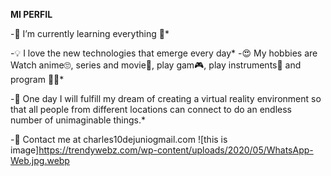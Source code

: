**MI PERFIL**


-🌱 I’m currently learning everything 🤣*

-💡 I love the new technologies that emerge every day*
-😍 My hobbies are Watch anime🙄, series and movie🎥, play gam🎮, play instruments🎺 and program 👨‍💻*

-🚀 One day I will fulfill my dream of creating a virtual reality environment so that all people from different locations can connect to do an endless number of unimaginable things.*

-💌 Contact me at charles10dejuniogmail.com
![this is image]https://trendywebz.com/wp-content/uploads/2020/05/WhatsApp-Web.jpg.webp














